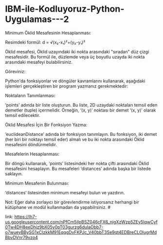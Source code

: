 # IBM-ile-Kodluyoruz-Python-Uygulamas---2

Minimum Öklid Mesafesinin Hesaplanması:

Resimdeki formül:
d = √(x₂-x₁)²+(y₂-y₁)²

Öklid mesafesi, Öklid uzayındaki iki nokta arasındaki "sıradan" düz çizgi mesafesidir. Bu formül ile, düzlemde veya üç boyutlu uzayda iki nokta arasındaki mesafeyi bulabilirsiniz.

Göreviniz:

Python'da fonksiyonlar ve döngüler kavramlarını kullanarak, aşağıdaki işlemleri gerçekleştiren bir program yazmanız gerekmektedir:

Noktaların Tanımlanması:

‘points’ adında bir liste oluşturun. Bu liste, 2D uzaydaki noktaları temsil eden demetler (tuple) içermelidir. Örneğin, ‘(x, y)’ noktası bir demet ‘(x, y)’ olarak temsil edilecektir.

Öklid Mesafesi İçin Bir Fonksiyon Yazma:

‘euclideanDistance’ adında bir fonksiyon tanımlayın. Bu fonksiyon, iki demet (her biri bir noktayı temsil eder) almalı ve bu iki nokta arasındaki Öklid mesafesini döndürmelidir.

Mesafelerin Hesaplanması:

Bir döngü kullanarak, ‘points’ listesindeki her nokta çifti arasındaki Öklid mesafesini hesaplayın. Bu mesafeleri ‘distances’ adında başka bir listede saklayın.

Minimum Mesafenin Bulunması:

‘distances’ listesinden minimum mesafeyi bulun ve yazdırın.


Not: Eğer daha zorlayıcı bir görevlendirme istiyorsanız herhangi bir kütüphane ve modül kullanmadan da yapabilrsiniz. #

link: https://lh7-us.googleusercontent.com/nPfCm5iIpBSZ046cFX6_nigXzWzp5ZEy5IqwCyf0Tw4DH8eeDhjz9bX05y0pT03gurzg6dulaObb7-o7wuevBBySG1xCIzkkM91EqqgDvFKPJc_V40bbT3Se9qt4EDBreCLOlugrMdBbvDVnr79vzo4
